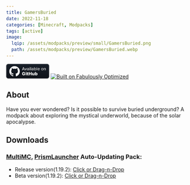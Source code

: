 ```yaml
---
title: GamersBuried
date: 2022-11-18
categories: [Minecraft, Modpacks]
tags: [active]
image:
  lqip: /assets/modpacks/preview/small/GamersBuried.png
  path: /assets/modpacks/preview/GamersBuried.webp
---
```

<a href="https://github.com/Den4enko/GamersBuried"><img alt="SourceCode" height="40" src="/assets/badges/github_vector.svg"></a>
<a href="https://github.com/Fabulously-Optimized/fabulously-optimized"><img alt="Built on Fabulously Optimized" height="40" src="https://cdn.jsdelivr.net/npm/@intergrav/devins-badges@3/assets/cozy/built-with/fabulously-optimized_vector.svg"></a> 
## About
Have you ever wondered? Is it possible to survive buried underground?
A modpack about exploring the mystical underworld, because of the solar apocalypse.

## Downloads
### [MultiMC](https://multimc.org/), [PrismLauncher](https://prismlauncher.org/) Auto-Updating Pack:
- Release version(1.19.2): [Click or Drag-n-Drop](/GamersBuried/GamersBuried.zip)
- Beta version(1.19.2): [Click or Drag-n-Drop](/GamersBuried/GamersBuried-Beta.zip)
